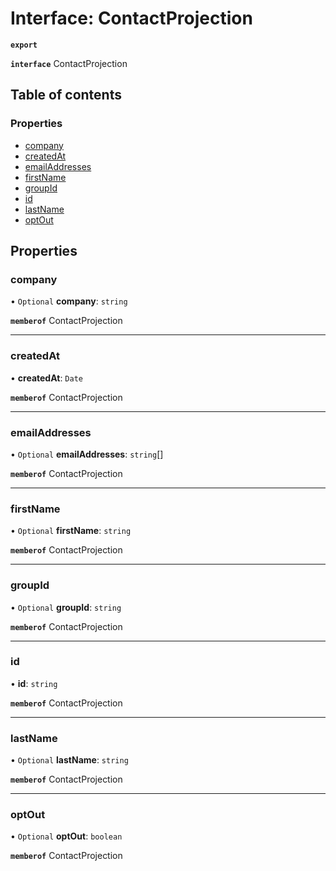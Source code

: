 # Interface: ContactProjection

**`export`**

**`interface`** ContactProjection

## Table of contents

### Properties

- [company](ContactProjection.md#company)
- [createdAt](ContactProjection.md#createdat)
- [emailAddresses](ContactProjection.md#emailaddresses)
- [firstName](ContactProjection.md#firstname)
- [groupId](ContactProjection.md#groupid)
- [id](ContactProjection.md#id)
- [lastName](ContactProjection.md#lastname)
- [optOut](ContactProjection.md#optout)

## Properties

### company

• `Optional` **company**: `string`

**`memberof`** ContactProjection

___

### createdAt

• **createdAt**: `Date`

**`memberof`** ContactProjection

___

### emailAddresses

• `Optional` **emailAddresses**: `string`[]

**`memberof`** ContactProjection

___

### firstName

• `Optional` **firstName**: `string`

**`memberof`** ContactProjection

___

### groupId

• `Optional` **groupId**: `string`

**`memberof`** ContactProjection

___

### id

• **id**: `string`

**`memberof`** ContactProjection

___

### lastName

• `Optional` **lastName**: `string`

**`memberof`** ContactProjection

___

### optOut

• `Optional` **optOut**: `boolean`

**`memberof`** ContactProjection
